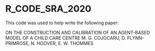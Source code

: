 # R_CODE_SRA_2020

This code was used to help write the following paper:

ON  THE  CONSTRUCTION  AND  CALIBRATION  OF AN AGENT-BASED  MODEL  OF  A  CHILD  CARE  CENTRE
M. G. COJOCARU, D. FLYNN-PRIMROSE, N. HOOVER, E. W. THOMMES
